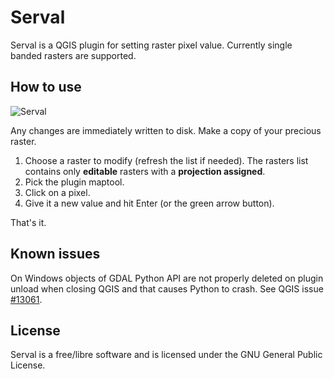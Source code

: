 # Serval

Serval is a QGIS plugin for setting raster pixel value. Currently single banded rasters are supported.

## How to use

![Serval](https://raw.githubusercontent.com/erpas/serval/master/help/source/img/serval_example.png)

Any changes are immediately written to disk. Make a copy of your precious raster.

1. Choose a raster to modify (refresh the list if needed). The rasters list contains only **editable** rasters with a **projection assigned**.
1. Pick the plugin maptool. 
1. Click on a pixel.
1. Give it a new value and hit Enter (or the green arrow button).

That's it.

## Known issues

On Windows objects of GDAL Python API are not properly deleted on plugin unload when closing QGIS and that causes Python to crash.
See QGIS issue [#13061](http://hub.qgis.org/issues/13061).

## License

Serval is a free/libre software and is licensed under the GNU General Public License.